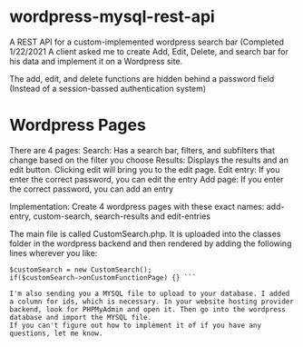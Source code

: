 # wordpress-mysql-rest-api
A REST API for a custom-implemented wordpress search bar (Completed 1/22/2021
A client asked me to create Add, Edit, Delete, and search bar for his data and implement it on a Wordpress site.

The add, edit, and delete functions are hidden behind a password field (Instead of a session-bassed authentication system)

# Wordpress Pages
There are 4 pages:
Search: Has a search bar, filters, and subfilters that change based on the filter you choose
Results: Displays the results and an edit button. Clicking edit will bring you to the edit page.
Edit entry: If you enter the correct password, you can edit the entry
Add page: If you enter the correct password, you can add an entry

Implementation:
Create 4 wordpress pages with these exact names: add-entry, custom-search, search-results and edit-entries

The main file is called CustomSearch.php. It is uploaded into the classes folder in the wordpress backend and then rendered by adding the following lines wherever you like:

``` require('wp-content/themes/YOURTHEME/classes/CustomSearch.php');
$customSearch = new CustomSearch();
if($customSearch->onCustomFunctionPage) {} ```

I'm also sending you a MYSQL file to upload to your database. I added a column for ids, which is necessary. In your website hosting provider backend, look for PHPMyAdmin and open it. Then go into the wordpress database and import the MYSQL file.
If you can't figure out how to implement it of if you have any questions, let me know.
